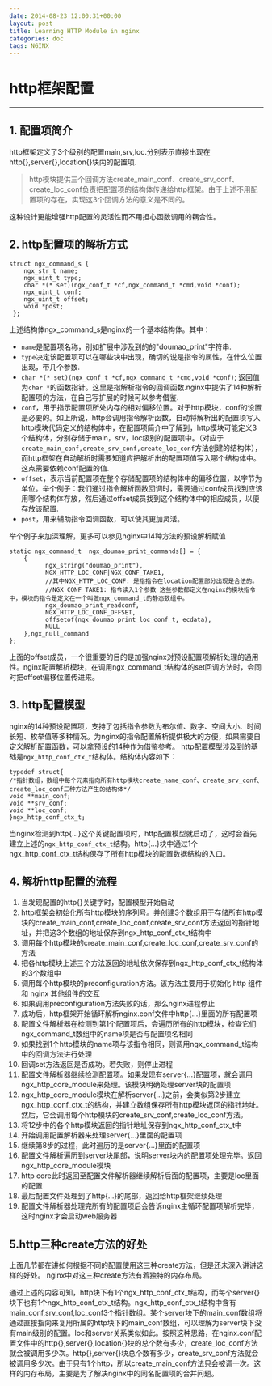 ```yaml
---
date: 2014-08-23 12:00:31+00:00
layout: post
title: Learning HTTP Module in nginx
categories: doc
tags: NGINX
---
```


# http框架配置


----------

## 1. 配置项简介
http框架定义了3个级别的配置main,srv,loc.分别表示直接出现在http{},server{},location{}块内的配置项.

> http模块提供三个回调方法create_main_conf、create_srv_conf、create_loc_conf负责把配置项的结构体传递给http框架。由于上述不用配置项的存在，实现这3个回调方法的意义是不同的。

这种设计更能增强http配置的灵活性而不用担心函数调用的耦合性。


## 2. http配置项的解析方式

 
	struct ngx_command_s {
	    ngx_str_t name;
	    ngx_uint_t type;
	    char *(* set)(ngx_conf_t *cf,ngx_command_t *cmd,void *conf);
	    ngx_uint_t conf;
	    ngx_uint_t offset;
	    void *post;
	 };

上述结构体ngx_command_s是nginx的一个基本结构体。其中：

 - `name`是配置项名称，别如扩展中涉及到的的"doumao_print"字符串.
 - `type`决定该配置项可以在哪些块中出现，确切的说是指令的属性，在什么位置出现，带几个参数.
 - `char *(* set)(ngx_conf_t *cf,ngx_command_t *cmd,void *conf)`; 返回值为`char *`的函数指针。这里是指解析指令的回调函数.nginx中提供了14种解析配置项的方法，在自己写扩展的时候可以参考借鉴.
 - `conf`，用于指示配置项所处内存的相对偏移位置。对于http模块，conf的设置是必要的。如上所说，http会调用指令解析函数，自动将解析出的配置项写入http模块代码定义的结构体中，在配置项简介中了解到，http模块可能定义3个结构体，分别存储于main，srv，loc级别的配置项中。（对应于`create_main_conf,create_srv_conf,create_loc_conf`方法创建的结构体），而http框架在自动解析时需要知道应把解析出的配置项值写入哪个结构体中。这点需要依赖conf配置的值.
 - `offset`，表示当前配置项在整个存储配置项的结构体中的偏移位置，以字节为单位。举个例子：我们通过指令解析函数回调时，需要通过conf成员找到应该用哪个结构体存放，然后通过offset成员找到这个结构体中的相应成员，以便存放该配置.
 - `post`，用来辅助指令回调函数，可以使其更加灵活。

举个例子来加深理解，更多可以参见nginx中14种方法的预设解析赋值


    static ngx_command_t  ngx_doumao_print_commands[] = {
	    { 
			  ngx_string("doumao_print"), 
		      NGX_HTTP_LOC_CONF|NGX_CONF_TAKE1,
		      //其中NGX_HTTP_LOC_CONF: 是指指令在location配置部分出现是合法的。
	          //NGX_CONF_TAKE1: 指令读入1个参数 这些参数都定义在nginx的模块指令中，模块的指令是定义在一个叫做ngx_command_t的静态数组中。  
		      ngx_doumao_print_readconf,
		      NGX_HTTP_LOC_CONF_OFFSET, 
		      offsetof(ngx_doumao_print_loc_conf_t, ecdata),
			  NULL 
	    },ngx_null_command
    };

 上面的offset成员，一个很重要的目的是加强nginx对预设配置项解析处理的通用性。nginx配置解析模块，在调用ngx_command_t结构体的set回调方法时，会同时把offset偏移位置传进来。

## 3. http配置模型
nginx的14种预设配置项，支持了包括指令参数为布尔值、数字、空间大小、时间长短、枚举值等多种情况。为nginx的指令配置解析提供极大的方便，如果需要自定义解析配置函数，可以拿预设的14种作为借鉴参考。
      http配置模型涉及到的基础是`ngx_http_conf_ctx_t`结构体。结构体内容如下：
  
    typedef struct{
    /*指针数组，数组中每个元素指向所有http模块create_name_conf、create_srv_conf、create_loc_conf三种方法产生的结构体*/
    void **main_conf;
    void **srv_conf;
    void **loc_conf;
    }ngx_http_conf_ctx_t;

当nginx检测到http{...}这个关键配置项时，http配置模型就启动了，这时会首先建立上述的`ngx_http_conf_ctx_t`结构。http{...}块中通过1个ngx_http_conf_ctx_t结构保存了所有http模块的配置数据结构的入口。

## 4. 解析http配置的流程

  

 1. 当发现配置的http{}关键字时，配置模型开始启动
 2. http框架会初始化所有http模块的序列号。并创建3个数组用于存储所有http模块的create_main_conf,create_loc_conf,create_srv_conf方法返回的指针地址，并把这3个数组的地址保存到ngx_http_conf_ctx_t结构中
 3. 调用每个http模块的create_main_conf,create_loc_conf,create_srv_conf的方法
 4. 把各http模块上述三个方法返回的地址依次保存到ngx_http_conf_ctx_t结构体的3个数组中
 5. 调用每个http模块的preconfiguration方法。该方法主要用于初始化 http 组件和 nginx 其他组件的交互
 6. 如果调用preconfiguration方法失败的话，那么nginx进程停止
 7. 成功后，http框架开始循环解析nginx.conf文件中http{...}里面的所有配置项
 8. 配置文件解析器在检测到第1个配置项后，会遍历所有的http模块，检查它们ngx_command_t数组中的name项是否与配置项名相同
 9. 如果找到1个http模块的name项与该指令相同，则调用ngx_command_t结构中的回调方法进行处理
 10. 回调set方法返回是否成功。若失败，则停止进程
 11. 配置文件解析器继续检测配置项。如果发现有server{...}配置项，就会调用ngx_http_core_module来处理。该模块明确处理server块的配置项
 12. ngx_http_core_module模块在解析server{...}之前，会类似第2步建立ngx_http_conf_ctx_t的结构，并建立数组保存所有http模块返回的指针地址。然后，它会调用每个http模块的create_srv_conf,create_loc_conf方法。
 13. 将12步中的各个http模块返回的指针地址保存到ngx_http_conf_ctx_t中
 14. 开始调用配置解析器来处理server{...}里面的配置项
 15. 继续第8步的过程，此时遍历的是server{...}里面的配置项
 16. 配置文件解析遍历到server块尾部，说明server块内的配置项处理完毕。返回ngx_http_core_module模块
 17. http core此时返回至配置文件解析器继续解析后面的配置项，主要是loc里面的配置
 18. 最后配置文件处理到了http{...}的尾部，返回给http框架继续处理
 19. 配置文件解析器处理完所有的配置项后会告诉nginx主循环配置项解析完毕，这时nginx才会启动web服务器

## 5.http三种create方法的好处
上面几节都在讲如何根据不同的配置使用这三种create方法，但是还未深入讲讲这样的好处。
nginx中对这三种create方法有着独特的内存布局。

通过上述的内容可知，http块下有1个ngx_http_conf_ctx_t结构，而每个server{}块下也有1个ngx_http_conf_ctx_t结构。ngx_http_conf_ctx_t结构中含有main_conf,srv_conf,loc_conf3个指针数组。某个server块下的main_conf数组将通过直接指向来复用所属的http块下的main_conf数组，可以理解为server块下没有main级别的配置。loc和server关系类似如此。按照这种思路，在nginx.conf配置文件中的http{},server{},location{}块的总个数有多少，create_loc_conf方法就会被调用多少次。http{},server{}块总个数有多少，create_srv_conf方法就会被调用多少次。由于只有1个http，所以create_main_conf方法只会被调一次。这样的内存布局，主要是为了解决nginx中的同名配置项的合并问题。
